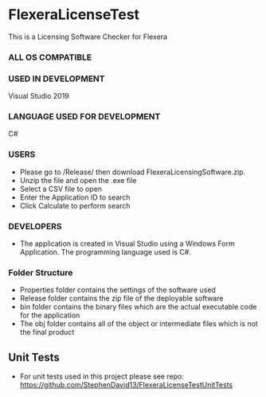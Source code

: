 # FlexeraLicenseTest
This is a Licensing Software Checker for Flexera

### ALL OS COMPATIBLE

### USED IN DEVELOPMENT
Visual Studio 2019

### LANGUAGE USED FOR DEVELOPMENT
C#

### USERS
- Please go to /Release/ then download FlexeraLicensingSoftware.zip.
- Unzip the file and open the .exe file
- Select a CSV file to open
- Enter the Application ID to search
- Click Calculate to perform search

### DEVELOPERS
- The application is created in Visual Studio using a Windows Form Application. The programming language used is C#.

### Folder Structure
- Properties folder contains the settings of the software used
- Release folder contains the zip file of the deployable software
- bin folder contains the binary files which are the actual executable code for the application
- The obj folder contains all of the object or intermediate files which is not the final product

## Unit Tests
- For unit tests used in this project please see repo: https://github.com/StephenDavid13/FlexeraLicenseTestUnitTests
